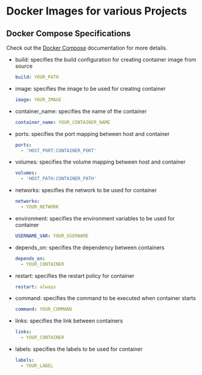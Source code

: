 # Docker Images for various Projects

## Docker Compose Specifications

Check out the [Docker Compose](https://docs.docker.com/compose/compose-file/) documentation for more details.

- build: specifies the build configuration for creating container image from source

  ```yaml
  build: YOUR_PATH
  ```

- image: specifies the image to be used for creating container

  ```yaml
  image: YOUR_IMAGE
  ```

- container_name: specifies the name of the container

  ```yaml
  container_name: YOUR_CONTAINER_NAME
  ```

- ports: specifies the port mapping between host and container

  ```yaml
  ports:
    - 'HOST_PORT:CONTAINER_PORT'
  ```

- volumes: specifies the volume mapping between host and container

  ```yaml
  volumes:
    - 'HOST_PATH:CONTAINER_PATH'
  ```

- networks: specifies the network to be used for container

  ```yaml
  networks:
    - YOUR_NETWORK
  ```

- environment: specifies the environment variables to be used for container

  ```yaml
  USERNAME_VAR: YOUR_USERNAME
  ```

- depends_on: specifies the dependency between containers

  ```yaml
  depends_on:
    - YOUR_CONTAINER
  ```

- restart: specifies the restart policy for container

  ```yaml
  restart: always
  ```

- command: specifies the command to be executed when container starts

  ```yaml
  command: YOUR_COMMAND
  ```

- links: specifies the link between containers

  ```yaml
  links:
    - YOUR_CONTAINER
  ```

- labels: specifies the labels to be used for container

  ```yaml
  labels:
    - YOUR_LABEL
  ```
